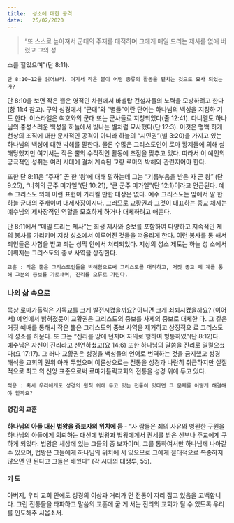```yaml
---
title:  성소에 대한 공격
date:   25/02/2020
---
```


> <p></p>
> “또 스스로 높아져서 군대의 주재를 대적하며 그에게 매일 드리는 제사를 없애 버렸고 그의 성
소를 헐었으며”(단 8:11).

`단 8:10~12을 읽어보라. 여기서 작은 뿔이 어떤 종류의 활동을 펼치는 것으로 묘사
되었는가?`

단 8:10을 보면 작은 뿔은 영적인 차원에서 바벨탑 건설자들의 노력을 모방하려고
한다(창 11:4 참고). 구약 성경에서 “군대”와 “별들”이란 단어는 하나님의 백성을 지칭하
기도 한다. 이스라엘은 여호와의 군대 또는 군사들로 지칭되었다(출 12:41). 다니엘도
하나님의 충성스러운 백성을 하늘에서 빛나는 별처럼 묘사했다(단 12:3). 이것은 명백
하게 천상의 조직에 대한 문자적인 공격이 아니라 하늘의 “시민권”(빌 3:20)을 가지고
있는 하나님의 백성에 대한 박해를 말한다. 물론 수많은 그리스도인이 로마 황제들에
의해 살해당했지만 여기서는 작은 뿔의 수직적인 활동에 초점을 맞추고 있다. 따라서
이 예언의 궁극적인 성취는 여러 시대에 걸쳐 계속된 교황 로마의 박해와 관련지어야
한다.

또한 단 8:11은 “주재” 곧 한 ‘왕’에 대해 말하는데 그는 “기름부음을 받은 자 곧 왕”
(단 9:25), “너희의 군주 미가엘”(단 10:21), “큰 군주 미가엘”(단 12:1)이라고 언급된다.
예수 그리스도 외에 이런 표현이 가리킬 만한 대상은 없다. 예수 그리스도는 앞에서 말
한 하늘 군대의 주재이며 대제사장이시다. 그러므로 교황권과 그것이 대표하는 종교
체제는 예수님의 제사장적인 역할을 모호하게 하거나 대체하려고 애쓴다.

단 8:11에서 “매일 드리는 제사”는 희생 제사와 중보를 포함하여 다양하고 지속적인
제의 봉사를 가리키며 지상 성소에서 이루어진 것들을 떠올리게 한다. 이런 봉사를 통
해서 죄인들은 사함을 받고 죄는 성막 안에서 처리되었다. 지상의 성소 제도는 하늘 성
소에서 이뤄지는 그리스도의 중보 사역을 상징한다.

`교훈 : 작은 뿔은 그리스도인들을 박해함으로써 그리스도를 대적하고, 거짓 종교 체
계를 통해 그분의 중보를 가로채며, 진리를 오류로 가린다.`

### 나의 삶 속으로

묵상 로마가톨릭은 기독교를 크게 발전시켰을까요? 아니면 크게 쇠퇴시켰을까요?
(이어서) 예언에서 밝혀졌듯이 교황권은 그리스도의 중보를 사제의 중보로 대체한
다. 그 같은 거짓 예배를 통해서 작은 뿔은 그리스도의 중보 사역을 제거하고 상징적으
로 그리스도의 성소를 허문다.
또 그는 “진리를 땅에 던지며 자의로 행하여 형통하였”(단 8:12)다. 예수님은 자신이
진리라고 선언하셨고(요 14:6) 또한 하나님의 말씀을 진리로 일컬으셨다(요 17:17). 그
러나 교황권은 성경을 백성들의 언어로 번역하는 것을 금지했고 성경 해석을 교회의
권위 아래 두었으며 이론상으로는 전통을 성경과 나란히 취급하지만 실질적으로 최고
의 신앙 표준으로써 로마가톨릭교회의 전통을 성경 위에 두고 있다.

`적용 : 혹시 우리에게도 성경의 원칙 위에 두고 있는 전통이 있다면 그 문제를 어떻게
해결해야 할까요?`

#### 영감의 교훈

**하나님의 아들 대신 법왕을 중보자의 위치에 둠 -** “사
람들은 죄의 사유와 영원한 구원을 하나님의 아들에게
의뢰하는 대신에 법왕과 법왕에게서 권세를 받은 신부나
주교에게 구하게 되었다. 법왕은 세상에 있는 그들의 중
보자이며, 그를 통하여서만 하나님께 나아갈 수 있으며,
법왕은 그들에게 하나님의 위치에 서 있으므로 그에게
절대적으로 복종하지 않으면 안 된다고 그들은 배웠다”
(각 시대의 대쟁투, 55).

#### 기 도

아버지, 우리 교회 안에도
성경의 이상과 거리가 먼
전통이 자리 잡고 있음을
고백합니다. 그런 전통들을
타파하고 말씀의 교훈에 굳
게 서는 진리의 교회가 될
수 있도록 우리를 인도해주
시옵소서.